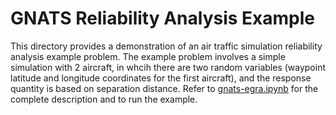 # GNATS Reliability Analysis Example

This directory provides a demonstration of an air traffic simulation reliability analysis example problem.  The example problem involves a simple simulation with 2 aircraft, in whcih there are two random variables (waypoint latitude and longitude coordinates for the first aircraft), and the response quantity is based on separation distance.  Refer to [gnats-egra.ipynb](gnats-egra.ipynb) for the complete description and to run the example.
